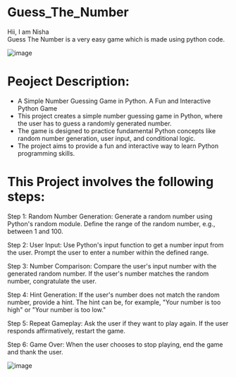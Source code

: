 # Guess_The_Number
Hii, I am Nisha  
Guess The Number is a very easy game which is made using python code.

 ![image](https://github.com/user-attachments/assets/fceefab9-06f5-4101-8d97-47dde78f4a75)

# Peoject Description:

- A Simple Number Guessing Game in Python. A Fun and Interactive Python Game
- This project creates a simple number guessing game in Python, where the user has to guess a randomly generated number.
- The game is designed to practice fundamental Python concepts like random number generation, user input, and conditional logic.
- The project aims to provide a fun and interactive way to learn Python programming skills.

# This Project involves the following steps:

 Step 1: Random Number Generation:
         Generate a random number using Python's random module.
         Define the range of the random number, e.g., between 1 and 100.

Step 2: User Input: Use Python's input function to get a number input from the user.
          Prompt the user to enter a number within the defined range.

Step 3: Number Comparison:
          Compare the user's input number with the generated random number.
          If the user's number matches the random number, congratulate the user.

Step 4: Hint Generation:
         If the user's number does not match the random number, provide a hint.
         The hint can be, for example, "Your number is too high" or "Your number is too low."

Step 5: Repeat Gameplay:
         Ask the user if they want to play again.
          If the user responds affirmatively, restart the game.

Step 6: Game Over:
          When the user chooses to stop playing, end the game and thank the user.


   ![image](https://github.com/user-attachments/assets/b3affcdb-28a6-4d05-840c-8aca6155fa50)


   



